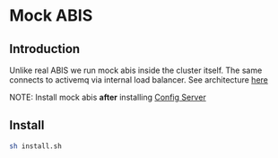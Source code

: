 # Mock ABIS

## Introduction
Unlike real ABIS we run mock abis inside the cluster itself.  The same connects to activemq via internal load balancer. See architecture [here](https://github.com/mosip/mosip-infra/blob/develop/deployment/v3/docs/images/deployment_architecture.png)

NOTE: Install mock abis **after** installing [Config Server](../mosip/config_server/README.md)
## Install
```sh
sh install.sh
```


  

